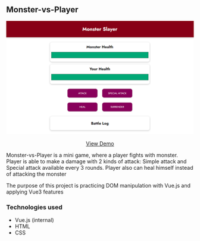 <h2>Monster-vs-Player</h2>
<p><img src="https://github.com/SabitovIlyar/Monster-vs-Player-game/blob/main/MvsH.png?raw=true"></p>
<p align="center"><a href="https://sabitovilyar.github.io/Monster-vs-Player-game/">View Demo</a></p>
<p>Monster-vs-Player is a mini game, where a player fights with monster. Player is able to make a damage with 2 kinds of attack: Simple attack and Special attack available every 3 rounds. Player also can heal himself instead of attacking the monster</p>
<p>The purpose of this project is practicing DOM manipulation with Vue.js and applying Vue3 features</p>

<h3>Technologies used</h3>
<ul>
  <li>Vue.js (internal)</li>
  <li>HTML</li>
  <li>CSS</li>
</ul>
  
